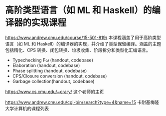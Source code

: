 # 高阶类型语言（如 ML 和 Haskell）的编译器的实现课程



https://www.andrew.cmu.edu/course/15-501-819/
本课程涵盖了用于高阶类型语言（如 ML 和 Haskell）的编译器的实现，并介绍了类型保留编译。涵盖的主题包括精化、CPS 转换、闭包转换、垃圾收集、阶段拆分和类型化汇编语言。
- Typechecking Fω (handout, codebase)
- Elaboration (handout, codebase)
- Phase splitting (handout, codebase)
- CPS/Closure conversion (handout, codebase)
- Garbage collection(handout, codebase)


https://www.cs.cmu.edu/~crary/ 这个老师的主页

https://www.andrew.cmu.edu/cgi-bin/search?type=4&name=15 卡耐基梅隆大学计算机的课程列表














